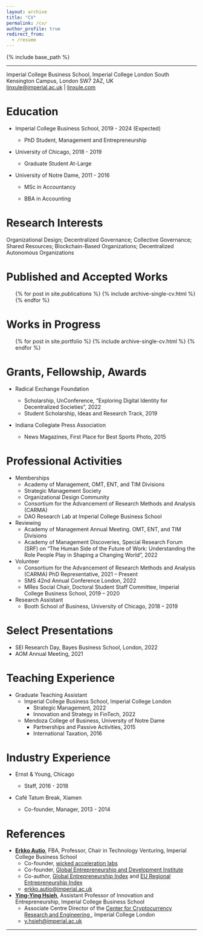 ```yaml
---
layout: archive
title: "CV"
permalink: /cv/
author_profile: true
redirect_from:
  - /resume
---
```


{% include base_path %}

---
Imperial College Business School, Imperial College London
South Kensington Campus, London SW7 2AZ, UK 			
[linxule@imperial.ac.uk](mailto:linxule@imperial.ac.uk) |  [linxule.com](https://linxule.com/)

# Education

* Imperial College Business School, 2019 - 2024 (Expected)
  * PhD Student, Management and Entrepreneurship

* University of Chicago, 2018 - 2019
  * Graduate Student At-Large

* University of Notre Dame, 2011 - 2016
  * MSc in Accountancy

  * BBA in Accounting

# Research Interests

Organizational Design; Decentralized Governance; Collective Governance; Shared Resources; Blockchain-Based Organizations; Decentralized Autonomous Organizations

# Published and Accepted Works

<ul>{% for post in site.publications %}
  {% include archive-single-cv.html %}
{% endfor %}</ul>

Works in Progress
====
<ul>{% for post in site.portfolio %}
  {% include archive-single-cv.html %}
{% endfor %}</ul>

# Grants, Fellowship, Awards

* Radical Exchange Foundation
  * Scholarship, UnConference, “Exploring Digital Identity for Decentralized Societies”, 2022
  * Student Scholarship, Ideas and Research Track, 2019
  
* Indiana Collegiate Press Association
  * News Magazines, First Place for Best Sports Photo, 2015

# Professional Activities

- Memberships
  - Academy of Management, OMT, ENT, and TIM Divisions
  - Strategic Management Society
  - Organizational Design Community
  - Consortium for the Advancement of Research Methods and Analysis (CARMA)
  - DAO Research Lab at Imperial College Business School
- Reviewing
  - Academy of Management Annual Meeting. OMT, ENT, and TIM Divisions
  - Academy of Management Discoveries, Special Research Forum (SRF) on “The Human Side of the Future of Work: Understanding the Role People Play in Shaping a Changing World”, 2022
- Volunteer
  - Consortium for the Advancement of Research Methods and Analysis (CARMA) PhD Representative, 2021 – Present
  - SMS 42nd Annual Conference London, 2022
  - MRes Social Chair, Doctoral Student Staff Committee, Imperial College Business School, 2019 – 2020
- Research Assistant
  - Booth School of Business, University of Chicago, 2018 – 2019

# Select Presentations

- SEI Research Day, Bayes Business School, London, 2022
- AOM Annual Meeting, 2021

# Teaching Experience

- Graduate Teaching Assistant
	- Imperial College Business School, Imperial College London
		- Strategic Management, 2022
		- Innovation and Strategy in FinTech, 2022
	- Mendoza College of Business, University of Notre Dame
		- Partnerships and Passive Activities, 2015 
		- International Taxation, 2016

# Industry Experience

* Ernst & Young, Chicago
  * Staff, 2016 - 2018

* Café Tatum Break, Xiamen
  * Co-founder, Manager, 2013 - 2014

# References

* **[Erkko Autio](https://www.imperial.ac.uk/people/erkko.autio)**, FBA, Professor, Chair in Technology Venturing, Imperial College Business School
	* Co-founder, [wicked acceleration labs](https://www.wickedacceleration.org/)
	* Co-founder, [Global Entrepreneurship and Development Institute](http://www.thegedi.org/) 
	* Co-author, [Global Entrepreneurship Index](http://www.thegedi.org/research/gedi-index) and [EU Regional Entrepreneurship Index](http://bookshop.europa.eu/en/redi-the-regional-entrepreneurship-and-development-index-pbKN0214462/?CatalogCategoryID=cKYKABsttvUAAAEjrpAY4e5L)
	* [erkko.autio@imperial.ac.uk](mailto:erkko.autio@imperial.ac.uk)
* **[Ying-Ying Hsieh](https://www.imperial.ac.uk/people/y.hsieh)**, Assistant Professor of Innovation and Entrepreneurship, Imperial College Business School
	* Associate Centre Director of the [Center for Cryptocurrency Research and Engineering ](https://www.imperial.ac.uk/cryptocurrency), Imperial College London
	* [y.hsieh@imperial.ac.uk](mailto:y.hsieh@imperial.ac.uk)


----------------------------
